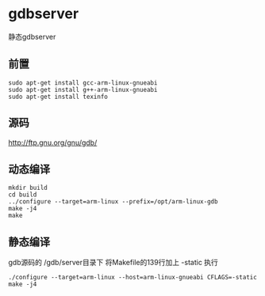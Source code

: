 # gdbserver
静态gdbserver
## 前置
```
sudo apt-get install gcc-arm-linux-gnueabi
sudo apt-get install g++-arm-linux-gnueabi
sudo apt-get install texinfo
```
## 源码
http://ftp.gnu.org/gnu/gdb/
## 动态编译
```
mkdir build
cd build
../configure --target=arm-linux --prefix=/opt/arm-linux-gdb
make -j4
make
```
## 静态编译
gdb源码的 /gdb/server目录下
将Makefile的139行加上 -static
执行
```
./configure --target=arm-linux --host=arm-linux-gnueabi CFLAGS=-static
make -j4
```
